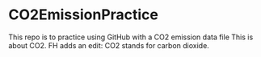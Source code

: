 # CO2EmissionPractice
 This repo is to practice using GitHub with a CO2 emission data file
This is about CO2. FH adds an edit: CO2 stands for carbon dioxide. 


